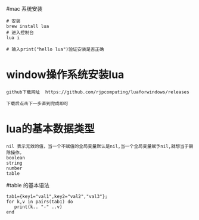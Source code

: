 #mac 系统安装

```
# 安装
brew install lua
# 进入控制台
lua i

# 输入print("hello lua")验证安装是否正确

```

# window操作系统安装lua

```angular2
github下载网址  https://github.com/rjpcomputing/luaforwindows/releases

下载后点击下一步直到完成即可
```


# lua的基本数据类型

```angular2
nil 表示无效的值，当一个不赋值的全局变量默认是nil,当一个全局变量赋予nil,就想当于删除操作。
boolean 
string
number
table
```

#table 的基本语法

```angular2
tab1={key1="val1",key2="val2","val3"};
for k,v in pairs(tab1) do
   print(k.. "-" ..v)
end

```

